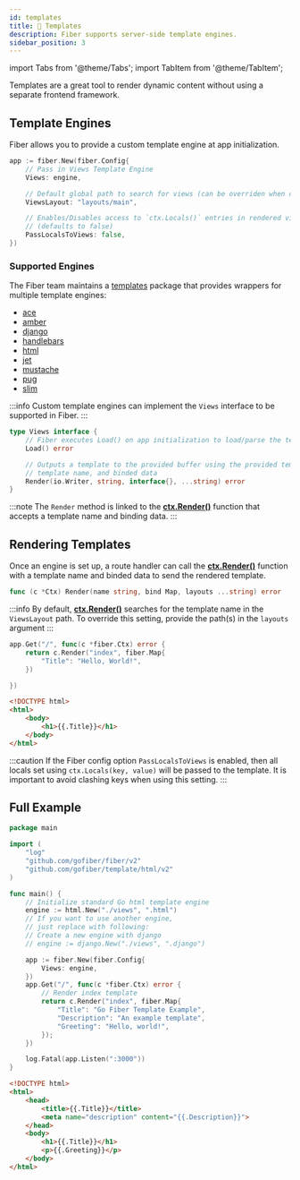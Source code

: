 ```yaml
---
id: templates
title: 📝 Templates
description: Fiber supports server-side template engines.
sidebar_position: 3
---
```


import Tabs from '@theme/Tabs';
import TabItem from '@theme/TabItem';

Templates are a great tool to render dynamic content without using a separate frontend framework.

## Template Engines

Fiber allows you to provide a custom template engine at app initialization.

```go
app := fiber.New(fiber.Config{
    // Pass in Views Template Engine
    Views: engine,

    // Default global path to search for views (can be overriden when calling Render())
    ViewsLayout: "layouts/main",

    // Enables/Disables access to `ctx.Locals()` entries in rendered views
    // (defaults to false)
    PassLocalsToViews: false,
})
```


### Supported Engines

The Fiber team maintains a [templates](https://docs.gofiber.io/template) package that provides wrappers for multiple template engines:

* [ace](https://docs.gofiber.io/template/ace/)
* [amber](https://docs.gofiber.io/template/amber/)
* [django](https://docs.gofiber.io/template/django/)
* [handlebars](https://docs.gofiber.io/template/handlebars)
* [html](https://docs.gofiber.io/template/html)
* [jet](https://docs.gofiber.io/template/jet)
* [mustache](https://docs.gofiber.io/template/mustache)
* [pug](https://docs.gofiber.io/template/pug)
* [slim](https://docs.gofiber.io/template/slim)

:::info
Custom template engines can implement the `Views` interface to be supported in Fiber.
:::


```go title="Views interface"
type Views interface {
    // Fiber executes Load() on app initialization to load/parse the templates
    Load() error

    // Outputs a template to the provided buffer using the provided template,
    // template name, and binded data
    Render(io.Writer, string, interface{}, ...string) error
}
```

:::note
The `Render` method is linked to the [**ctx.Render\(\)**](../api/ctx.md#render) function that accepts a template name and binding data.
:::


## Rendering Templates

Once an engine is set up, a route handler can call the [**ctx.Render\(\)**](../api/ctx.md#render) function with a template name and binded data to send the rendered template.

```go title="Signature"
func (c *Ctx) Render(name string, bind Map, layouts ...string) error
```

:::info
By default, [**ctx.Render\(\)**](../api/ctx.md#render) searches for the template name in the `ViewsLayout` path. To override this setting, provide the path(s) in the `layouts` argument
:::


<Tabs>

<TabItem value="example" label="Example">

```go
app.Get("/", func(c *fiber.Ctx) error {
    return c.Render("index", fiber.Map{
        "Title": "Hello, World!",
    })

})
```

</TabItem>

<TabItem value="index" label="layouts/index.html">

```html
<!DOCTYPE html>
<html>
    <body>
        <h1>{{.Title}}</h1>
    </body>
</html>
```

</TabItem>

</Tabs>

:::caution
If the Fiber config option `PassLocalsToViews` is enabled, then all locals set using `ctx.Locals(key, value)` will be passed to the template. It is important to avoid clashing keys when using this setting.
:::

## Full Example

<Tabs>
<TabItem value="example" label="Example">

```go
package main

import (
    "log"
    "github.com/gofiber/fiber/v2"
    "github.com/gofiber/template/html/v2"
)

func main() {
    // Initialize standard Go html template engine
    engine := html.New("./views", ".html")
    // If you want to use another engine,
    // just replace with following:
    // Create a new engine with django
	// engine := django.New("./views", ".django")

    app := fiber.New(fiber.Config{
        Views: engine,
    })
    app.Get("/", func(c *fiber.Ctx) error {
        // Render index template
        return c.Render("index", fiber.Map{
            "Title": "Go Fiber Template Example",
            "Description": "An example template",
            "Greeting": "Hello, world!",
        });
    })

    log.Fatal(app.Listen(":3000"))
}
```
</TabItem>
<TabItem value="index" label="views/index.html">

```html
<!DOCTYPE html>
<html>
    <head>
        <title>{{.Title}}</title>
        <meta name="description" content="{{.Description}}">
    </head>
    <body>
        <h1>{{.Title}}</h1>
        <p>{{.Greeting}}</p>
    </body>
</html>
```

</TabItem>
</Tabs>

